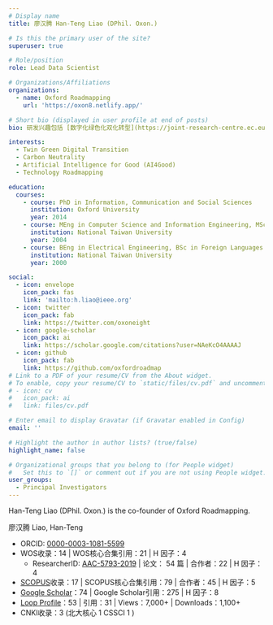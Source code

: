 ```yaml
---
# Display name
title: 廖汉腾 Han-Teng Liao (DPhil. Oxon.) 

# Is this the primary user of the site?
superuser: true

# Role/position
role: Lead Data Scientist

# Organizations/Affiliations
organizations:
  - name: Oxford Roadmapping
    url: 'https://oxon8.netlify.app/'

# Short bio (displayed in user profile at end of posts)
bio: 研发兴趣包括 [数字化绿色化双化转型](https://joint-research-centre.ec.europa.eu/jrc-news/twin-green-digital-transition-how-sustainable-digital-technologies-could-enable-carbon-neutral-eu-2022-06-29_en)﹑[碳中和](https://www.frontiersin.org/articles/10.3389/fenvs.2023.1119011/abstract) 数智平台﹑及 [人工智能科技向善](https://aiforgood.itu.int/)。     My research interests include [twin green digital transition](https://joint-research-centre.ec.europa.eu/jrc-news/twin-green-digital-transition-how-sustainable-digital-technologies-could-enable-carbon-neutral-eu-2022-06-29_en), [carbon neutrality](https://www.frontiersin.org/articles/10.3389/fenvs.2023.1119011/abstract), and [Artificial Intelligence for Good](https://aiforgood.itu.int/).

interests:
  - Twin Green Digital Transition
  - Carbon Neutrality
  - Artificial Intelligence for Good (AI4Good)
  - Technology Roadmapping

education:
  courses:
    - course: PhD in Information, Communication and Social Sciences
      institution: Oxford University
      year: 2014
    - course: MEng in Computer Science and Information Engineering, MSc in Journalism
      institution: National Taiwan University
      year: 2004
    - course: BEng in Electrical Engineering, BSc in Foreign Languages and Literatures
      institution: National Taiwan University
      year: 2000

social:
  - icon: envelope
    icon_pack: fas
    link: 'mailto:h.liao@ieee.org'
  - icon: twitter
    icon_pack: fab
    link: https://twitter.com/oxoneight
  - icon: google-scholar
    icon_pack: ai
    link: https://scholar.google.com/citations?user=NAeKcO4AAAAJ
  - icon: github
    icon_pack: fab
    link: https://github.com/oxfordroadmap
# Link to a PDF of your resume/CV from the About widget.
# To enable, copy your resume/CV to `static/files/cv.pdf` and uncomment the lines below.
# - icon: cv
#   icon_pack: ai
#   link: files/cv.pdf

# Enter email to display Gravatar (if Gravatar enabled in Config)
email: ''

# Highlight the author in author lists? (true/false)
highlight_name: false

# Organizational groups that you belong to (for People widget)
#   Set this to `[]` or comment out if you are not using People widget.
user_groups:
  - Principal Investigators
---
```


Han-Teng Liao (DPhil. Oxon.) is the co-founder of Oxford Roadmapping. 

廖汉腾  Liao, Han-Teng
* ORCID: [0000-0003-1081-5599](https://orcid.org/0000-0003-1081-5599)
* WOS收录：14  |  WOS核心合集引用：21  |  H 因子：4
	* ResearcherID: [AAC-5793-2019](https://www.webofscience.com/wos/author/rid/AAC-5793-2019)  |  论文： 54 篇 |  合作者：22  |  H 因子：4
* [SCOPUS](https://www.scopus.com/authid/detail.uri?authorId=57193528319)收录：17  |  SCOPUS核心合集引用：79  |  合作者：45  |  H 因子：5 
* [Google Scholar](https://scholar.google.com/citations?user=NAeKcO4AAAAJ)：74  |  Google Scholar引用：275   |  H 因子：8
* [Loop Profile](https://loop.frontiersin.org/people/1440943/overview)：53 |  引用：31  |  Views：7,000+    |  Downloads：1,100+ 
* CNKI收录：3  (北大核心 1 CSSCI 1 )


